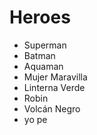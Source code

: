 # Heroes

* Superman
* Batman
* Aquaman
* Mujer Maravilla
* Linterna Verde
* Robin
* Volcán Negro
* yo pe

